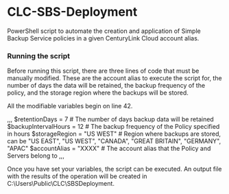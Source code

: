 # CLC-SBS-Deployment

PowerShell script to automate the creation and application of Simple Backup Service policies in a given CenturyLink Cloud account alias.

### Running the script

Before running this script, there are three lines of code that must be manually modified. These are the account alias to execute the script for, the number of days the data will be retained, the backup frequency of the policy, and the storage region where the backups will be stored.

All the modifiable variables begin on line 42.

,,,
$retentionDays = 7 # The number of days backup data will be retained
$backupIntervalHours = 12 # The backup frequency of the Policy specified in hours
$storageRegion = "US WEST" # Region where backups are stored, can be "US EAST", "US WEST", "CANADA", "GREAT BRITAIN", "GERMANY", "APAC"
$accountAlias = "XXXX" # The account alias that the Policy and Servers belong to
,,,

Once you have set your variables, the script can be executed. An output file with the results of the operation will be created in C:\Users\Public\CLC\SBSDeployment.
